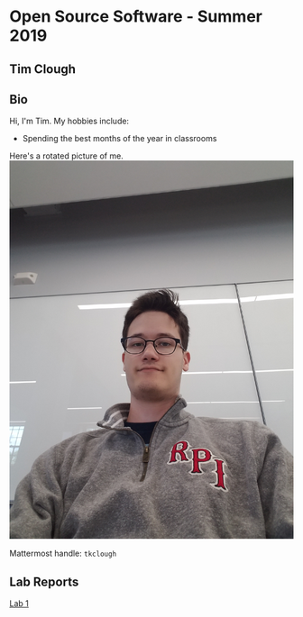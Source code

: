 # Open Source Software - Summer 2019
## Tim Clough

## Bio
Hi, I'm Tim. My hobbies include:
* Spending the best months of the year in classrooms

Here's a rotated picture of me.
![me](me.jpg)

Mattermost handle: `tkclough`
## Lab Reports
[Lab 1](labs/lab-01/report.md)


